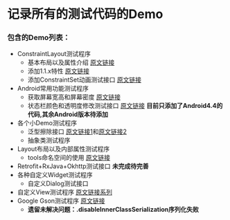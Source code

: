 记录所有的测试代码的Demo
==============
### 包含的Demo列表：
 * ConstraintLayout测试程序
     * 基本布局以及属性介绍 [原文链接](https://juejin.im/post/5a1d9ba66fb9a044fb07819e#heading-35)
     * 添加1.1.x特性 [原文链接](http://www.jcodecraeer.com/a/anzhuokaifa/androidkaifa/2017/1019/8618.html)
     * 添加ConstraintSet动画测试接口 [原文链接](http://www.jianshu.com/p/575829baa39d)
 * Android常用功能测试程序
     * 获取屏幕宽高和屏幕密度 [原文链接](http://blog.csdn.net/liuwan1992/article/details/52795284)
     * 状态栏颜色和透明度修改测试接口 [原文链接](http://blog.csdn.net/maosidiaoxian/article/details/51734895) **目前只添加了Android4.4的代码,其余Android版本待添加**
 * 各个小Demo测试程序
     * 泛型擦除接口 [原文链接1](https://mp.weixin.qq.com/s?__biz=MjM5OTE4ODgzMw==&mid=2247483703&idx=1&sn=9a10fc2edf9d4960845ab6da7807d01e&chksm=a73e01399049882f1c3487222cd5fe2262f66a00ab0ec0d0474710bbde3534932de67e91ea3e&mpshare=1&scene=1&srcid=1211JwJOIfRFmNgGSktFT3Fo&key=60adec318085d)和[原文链接2](http://blog.csdn.net/lonelyroamer/article/details/7868820)
     * 抽象类测试程序
 * Layout布局以及内部属性测试程序
     * tools命名空间的使用 [原文链接](http://www.jcodecraeer.com/a/anzhuokaifa/androidkaifa/2015/0309/2567.html)
 * Retrofit+RxJava+Okhttp测试接口 **未完成待完善**
 * 各种自定义Widget测试程序
     * 自定义Dialog测试接口
 * 自定义View测试程序 [原文链接系列](https://juejin.im/post/5962a3746fb9a06ba2687226)
 * Google Gson测试程序 [原文链接](https://www.jianshu.com/p/e740196225a4)
     * **遗留未解决问题：.disableInnerClassSerialization序列化失败**
